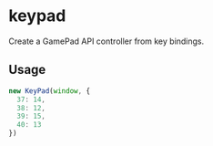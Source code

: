 keypad
======

Create a GamePad API controller from key bindings.

Usage
-----

```js
new KeyPad(window, {
  37: 14,
  38: 12,
  39: 15,
  40: 13
})
```
